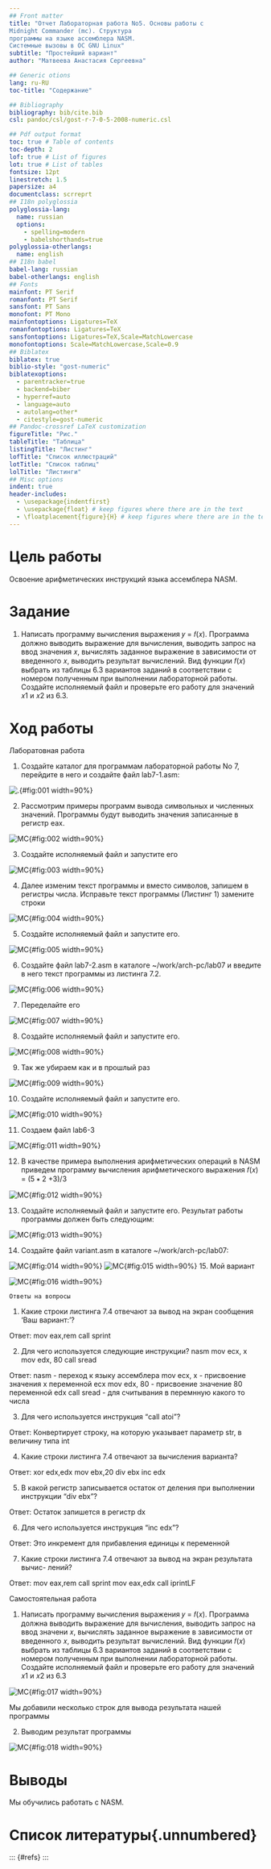 ```yaml
---
## Front matter
title: "Отчет Лабораторная работа No5. Основы работы с
Midnight Commander (mc). Структура
программы на языке ассемблера NASM.
Системные вызовы в ОС GNU Linux"
subtitle: "Простейший вариант"
author: "Матвеева Анастасия Сергеевна"

## Generic otions
lang: ru-RU
toc-title: "Содержание"

## Bibliography
bibliography: bib/cite.bib
csl: pandoc/csl/gost-r-7-0-5-2008-numeric.csl

## Pdf output format
toc: true # Table of contents
toc-depth: 2
lof: true # List of figures
lot: true # List of tables
fontsize: 12pt
linestretch: 1.5
papersize: a4
documentclass: scrreprt
## I18n polyglossia
polyglossia-lang:
  name: russian
  options:
	- spelling=modern
	- babelshorthands=true
polyglossia-otherlangs:
  name: english
## I18n babel
babel-lang: russian
babel-otherlangs: english
## Fonts
mainfont: PT Serif
romanfont: PT Serif
sansfont: PT Sans
monofont: PT Mono
mainfontoptions: Ligatures=TeX
romanfontoptions: Ligatures=TeX
sansfontoptions: Ligatures=TeX,Scale=MatchLowercase
monofontoptions: Scale=MatchLowercase,Scale=0.9
## Biblatex
biblatex: true
biblio-style: "gost-numeric"
biblatexoptions:
  - parentracker=true
  - backend=biber
  - hyperref=auto
  - language=auto
  - autolang=other*
  - citestyle=gost-numeric
## Pandoc-crossref LaTeX customization
figureTitle: "Рис."
tableTitle: "Таблица"
listingTitle: "Листинг"
lofTitle: "Список иллюстраций"
lotTitle: "Список таблиц"
lolTitle: "Листинги"
## Misc options
indent: true
header-includes:
  - \usepackage{indentfirst}
  - \usepackage{float} # keep figures where there are in the text
  - \floatplacement{figure}{H} # keep figures where there are in the text
---
```


# Цель работы

Освоение арифметических инструкций языка ассемблера NASM.


# Задание

 1. Написать программу вычисления выражения 𝑦 = 𝑓(𝑥). Программа должно выводить выражение для вычисления, выводить запрос на ввод значения 𝑥, вычислять заданное выражение в зависимости от введенного 𝑥, выводить результат вычислений. Вид функции 𝑓(𝑥) выбрать из таблицы 6.3 вариантов заданий в соответствии с номером полученным при выполнении лабораторной работы. Создайте исполняемый файл и проверьте его работу для значений 𝑥1 и 𝑥2 из 6.3.
 
# Ход работы
Лаборатовная работа 

 1. Создайте каталог для программам лабораторной работы No 7, перейдите в
него и создайте файл lab7-1.asm:
 
 ![.](image/1.png){#fig:001 width=90%}
 
 2. Рассмотрим примеры программ вывода символьных и численных значений. Программы будут выводить значения записанные в регистр eax.
 
  ![MC](image/2.png){#fig:002 width=90%}
  
 3. Создайте исполняемый файл и запустите его
 
 ![MC](image/3.png){#fig:003 width=90%}
 
 4. Далее изменим текст программы и вместо символов, запишем в регистры числа. Исправьте текст программы (Листинг 1) замените строки
 
 ![MC](image/4.png){#fig:004 width=90%}
 
 5. Создайте исполняемый файл и запустите его.
 
  ![MC](image/5.png){#fig:005 width=90%}
   
 6. Создайте файл lab7-2.asm в каталоге ~/work/arch-pc/lab07 и введите в него
текст программы из листинга 7.2.
 
 ![MC](image/6.png){#fig:006 width=90%}
 
 7. Переделайте его
  
  ![MC](image/7.png){#fig:007 width=90%}
  
 8. Создайте исполняемый файл и запустите его.
 
 ![MC](image/8.png){#fig:008 width=90%}
 
 9. Так же убираем как и в прошлый раз
 
 ![MC](image/9.png){#fig:009 width=90%}
 
 10. Создайте исполняемый файл и запустите его.
 
 ![MC](image/10.png){#fig:010 width=90%}
 
 11. Создаем файл lab6-3
 
 ![MC](image/11.png){#fig:011 width=90%}
 
 12. В качестве примера выполнения арифметических операций в NASM приведем программу вычисления арифметического выражения 𝑓(𝑥) = (5 ∗ 2 +3)/3
 
 ![MC](image/12.png){#fig:012 width=90%}
 
 13. Создайте исполняемый файл и запустите его. Результат работы программы должен быть следующим:
 
  ![MC](image/13.png){#fig:013 width=90%}
  
 14. Создайте файл variant.asm в каталоге ~/work/arch-pc/lab07:
 
   ![MC](image/14.png){#fig:014 width=90%}
     ![MC](image/15.png){#fig:015 width=90%}
 15. Мой вариант
 
 ![MC](image/16.png){#fig:016 width=90%}
 
 	Ответы на вопросы 
 1. Какие строки листинга 7.4 отвечают за вывод на экран сообщения ‘Ваш вариант:’?

Ответ:
mov eax,rem
call sprint

2. Для чего используется следующие инструкции? nasm mov ecx, x mov edx, 80 call sread

Ответ:
nasm - переход к языку ассемблера
mov ecx, x - присвоение значения x переменной ecх
mov edx, 80 - присвоение значение 80 переменной edx
call sread - для считывания в перемнную какого то числа

3. Для чего используется инструкция “call atoi”?

Ответ:
Конвертирует строку, на которую указывает параметр str, в величину типа int

4. Какие строки листинга 7.4 отвечают за вычисления варианта?

Ответ:
xor edx,edx
mov ebx,20
div ebx
inc edx

5. В какой регистр записывается остаток от деления при выполнении инструкции “div ebx”?

Ответ:
Остаток запишется в регистр dx

6. Для чего используется инструкция “inc edx”?

Ответ: Это инкремент для прибавления единицы к переменной

7. Какие строки листинга 7.4 отвечают за вывод на экран результата вычис-
лений?

Ответ:
mov eax,rem
call sprint
mov eax,edx
call iprintLF
  
  
 Самостоятельная работа 
 
 1. Написать программу вычисления выражения 𝑦 = 𝑓(𝑥). Программа должна выводить выражение для вычисления, выводить запрос на ввод значени 𝑥, вычислять заданное выражение в зависимости от введенного 𝑥, выводить результат вычислений. Вид функции 𝑓(𝑥) выбрать из таблицы 6.3 вариантов заданий в соответствии с номером полученным при выполнении лабораторной работы. Создайте исполняемый файл и проверьте его работу для значений 𝑥1 и 𝑥2 из 6.3
 
  ![MC](image/17.png){#fig:017 width=90%}
  
  Мы добавили несколько строк для вывода результата нашей программы
  
  2. Выводим результат программы 
  
   ![MC](image/18.png){#fig:018 width=90%}
   
  
# Выводы

Мы обучились работать c NASM. 

# Список литературы{.unnumbered}

::: {#refs}
:::
